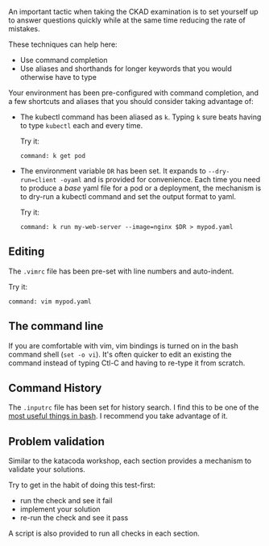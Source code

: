 
An important tactic when taking the CKAD examination is to set yourself up to answer questions quickly while at the same time reducing the rate of mistakes.

These techniques can help here:

- Use command completion
- Use aliases and shorthands for longer keywords that you would otherwise have to type

Your environment has been pre-configured with command completion, and a few shortcuts and aliases that you should consider taking advantage of:

- The kubectl command has been aliased as `k`.  Typing `k` sure beats having to type `kubectl` each and every time.

    Try it:

    ```terminal:execute
    command: k get pod
    ```

- The environment variable `DR` has been set.  It expands to `--dry-run=client -oyaml` and is provided for convenience.  Each time you need to produce a _base_ yaml file for a pod or a deployment, the mechanism is to dry-run a kubectl command and set the output format to yaml.

    Try it:

    ```terminal:execute
    command: k run my-web-server --image=nginx $DR > mypod.yaml
    ```

## Editing

The `.vimrc` file has been pre-set with line numbers and auto-indent.

Try it:

```terminal:execute
command: vim mypod.yaml
```

## The command line

If you are comfortable with vim, vim bindings is turned on in the bash command shell (`set -o vi`).  It's often quicker to edit an existing the command instead of typing Ctl-C and having to re-type it from scratch.

## Command History

The `.inputrc` file has been set for history search.  I find this to be one of the [most useful things in bash](https://coderwall.com/p/oqtj8w/the-single-most-useful-thing-in-bash).  I recommend you take advantage of it.

## Problem validation

Similar to the katacoda workshop, each section provides a mechanism to validate your solutions.

Try to get in the habit of doing this test-first:

- run the check and see it fail
- implement your solution
- re-run the check and see it pass

A script is also provided to run all checks in each section.
